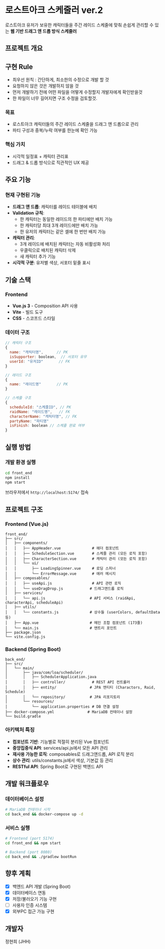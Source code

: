 # 로스트아크 스케줄러 ver.2

로스트아크 유저가 보유한 캐릭터들을 주간 레이드 스케줄에 맞춰 손쉽게 관리할 수 있는 **웹 기반 드래그 앤 드롭 방식 스케줄러**

## 프로젝트 개요

## 구현 Rule
- 최우선 원칙 : 간단하게, 최소한의 수정으로 개발 할 것
- 요청하지 않은 것은 개발하지 않을 것
- 먼저 개발하기 전에 어떤 파일을 어떻게 수정할지 개발자에게 확인받을것
- 한 파일이 너무 길어지면 구조 수정을 검토할것.

### 목표
- 로스트아크 캐릭터들의 주간 레이드 스케줄을 드래그 앤 드롭으로 관리
- 파티 구성과 중복/누락 여부를 한눈에 확인 가능

### 핵심 가치
- 시각적 일정표 + 캐릭터 관리표
- 드래그 & 드롭 방식으로 직관적인 UX 제공

## 주요 기능

### 현재 구현된 기능
- **드래그 앤 드롭**: 캐릭터를 레이드 테이블에 배치
- **Validation 규칙**:
  - 한 캐릭터는 동일한 레이드의 한 파티에만 배치 가능
  - 한 캐릭터당 최대 3개 레이드에만 배치 가능
  - 한 유저의 캐릭터는 같은 셀에 한 번만 배치 가능
- **캐릭터 관리**: 
  - 3개 레이드에 배치된 캐릭터는 자동 비활성화 처리
  - 우클릭으로 배치된 캐릭터 삭제
  - 새 캐릭터 추가 기능
- **시각적 구분**: 유저별 색상, 서포터 밑줄 표시

## 기술 스택

### Frontend
- **Vue.js 3** - Composition API 사용
- **Vite** - 빌드 도구
- **CSS** - 스코프드 스타일

### 데이터 구조
```javascript
// 캐릭터 구조
{
  name: "캐릭터명",      // PK
  isSupporter: boolean,  // 서포터 유무
  userId: "유저ID"       // FK
}

// 레이드 구조
{
  name: "레이드명"       // PK
}

// 스케줄 구조
{
  scheduleId: "스케줄ID", // PK
  raidName: "레이드명",   // FK
  characterName: "캐릭터명", // FK
  partyName: "파티명"
  isFinish: boolean // 스케줄 완료 여부
}
```

## 실행 방법

### 개발 환경 실행
```bash
cd front_end
npm install
npm start
```

브라우저에서 `http://localhost:5174/` 접속

## 프로젝트 구조

### Frontend (Vue.js)
```
front_end/
├── src/
│   ├── components/
│   │   ├── AppHeader.vue              # 헤더 컴포넌트
│   │   ├── ScheduleSection.vue        # 스케줄 관리 (모든 로직 포함)
│   │   ├── CharacterSection.vue       # 캐릭터 관리 (모든 로직 포함)
│   │   └── ui/
│   │       ├── LoadingSpinner.vue     # 로딩 스피너
│   │       └── ErrorMessage.vue       # 에러 메시지
│   ├── composables/
│   │   ├── useApi.js                  # API 관련 로직
│   │   └── useDragDrop.js            # 드래그앤드롭 로직
│   ├── services/
│   │   └── api.js                    # API 서비스 (raidApi, characterApi, scheduleApi)
│   ├── utils/
│   │   └── constants.js              # 상수들 (userColors, defaultData 등)
│   ├── App.vue                       # 메인 조합 컴포넌트 (173줄)
│   └── main.js                       # 엔트리 포인트
├── package.json
└── vite.config.js
```

### Backend (Spring Boot)
```
back_end/
├── src/
│   └── main/
│       ├── java/com/loa/scheduler/
│       │   ├── SchedulerApplication.java
│       │   ├── controller/            # REST API 컨트롤러
│       │   ├── entity/               # JPA 엔티티 (Charactors, Raid, Schedule)
│       │   └── repository/           # JPA 리포지토리
│       └── resources/
│           └── application.properties # DB 연결 설정
├── docker-compose.yml               # MariaDB 컨테이너 설정
└── build.gradle
```

### 아키텍처 특징
- **컴포넌트 기반**: 기능별로 적절히 분리된 Vue 컴포넌트
- **중앙집중식 API**: services/api.js에서 모든 API 관리
- **재사용 가능한 로직**: composables로 드래그앤드롭, API 로직 분리
- **상수 관리**: utils/constants.js에서 색상, 기본값 등 관리
- **RESTful API**: Spring Boot로 구현된 백엔드 API

## 개발 워크플로우

### 데이터베이스 설정
```bash
# MariaDB 컨테이너 시작
cd back_end && docker-compose up -d
```

### 서비스 실행
```bash
# Frontend (port 5174)
cd front_end && npm start

# Backend (port 8080) 
cd back_end && ./gradlew bootRun
```

## 향후 계획
- [x] 백엔드 API 개발 (Spring Boot)
- [x] 데이터베이스 연동
- [x] 저장/불러오기 기능 구현
- [ ] 사용자 인증 시스템
- [x] 외부PC 접근 가능 구현

## 개발자
정현희 (JHH)
